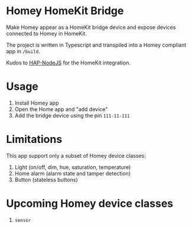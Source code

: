 # Homey HomeKit Bridge

Make Homey appear as a HomeKit bridge device and expose devices connected to Homey in HomeKit. 

The project is written in Typescript and transpiled into a Homey compliant app in `/build`.

Kudos to [HAP-NodeJS](https://github.com/homebridge/HAP-NodeJS) for the HomeKit integration.

# Usage

1. Install Homey app
2. Open the Home app and "add device"
3. Add the bridge device using the pin `111-11-111`

# Limitations

This app support only a subset of Homey device classes:
1. Light (on/off, dim, hue, saturation, temperature)
2. Home alarm (alarm state and tamper detection)
3. Button (stateless buttons)

# Upcoming Homey device classes

1. `sensor`